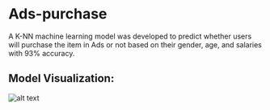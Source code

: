 # Ads-purchase
A K-NN machine learning model was developed to predict whether users will purchase the item in Ads or not based on their gender, age, and salaries with 93% accuracy.

## Model Visualization:
![alt text](![image](https://github.com/hedayaahmed/Ads-purchase/blob/main/Training.png))
